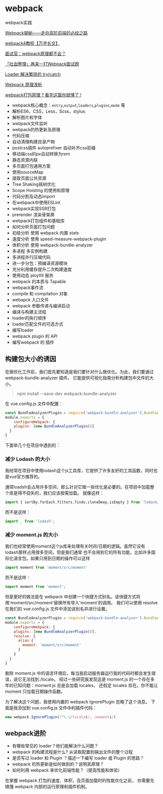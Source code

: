 # webpack

webpack实践

[Webpack揭秘——走向高阶前端的必经之路](https://juejin.cn/post/6844903685407916039)

[webpack4教程【万字长文】](https://juejin.cn/post/6913034398476533768#heading-115)

[面试官：webpack原理都不会？](https://juejin.cn/post/6859538537830858759)

[「吐血整理」再来一打Webpack面试题](https://juejin.cn/post/6844904094281236487)

[Loader 解决繁琐的 try/catch ](https://juejin.cn/post/6844903886898069511#heading-6)

[Webpack 原理浅析](https://juejin.cn/post/6854818576470933512#heading-3)

[webpack打包原理 ? 看完这篇你就懂了 !](https://juejin.cn/post/6844904038543130637#heading-0)

- webpack核心概念：`entry`,`output`,`loaders`,`plugins`,`mode` 等
- 解析ES6，CSS，Less，Scss，stylus
- 解析图片和字体
- webpack文件监听
- webpack的热更新及原理
- 代码压缩
- 自动清理构建目录产物
- postcss插件 autoprefixer 自动补齐css前缀
- 移动端css的px自动转换为rem
- 静态资源内联
- 多页面打包通用方案
- 使用sourceMap
- 提取页面公共资源
- Tree Shaking摇树优化
- Scope Hoisting 的使用和原理
- 代码分割及动态import
- 在webpack中使用ESLint
- webpack实现SSR打包
- prerender 渲染骨架屏
- webpack打包组件和基础库
- 如何分析页面打包问题
- 初级分析 使用 webpack 内置 stats
- 速度分析 使用 speed-measure-webpack-plugin
- 体积分析 使用 webpack-bundle-analyzer
- 多进程 多实例构建
- 多进程并行压缩代码
- 进一步分包：预编译资源模块
- 充分利用缓存提升二次构建速度
- 使用动态 ployfill 服务
- webpack 的本质与 Tapable
- webpack事件流
- compile 和 compilation 对象
- webapck 入口文件
- webpack 参数传递与编译启动
- 编译与构建主流程
- loader的执行顺序
- loader匹配文件的可选方式
- 编写loader
- webpack plugin 的 API 
- 编写webpack 的 插件

## 构建包大小的诱因

在做优化工作前，我们首先要知道是我们要针对什么做优化。为此，我们要通过 webpack-bundle-analyzer 插件。
它能提供可视化指南分析构建包中文件的大小。

>npm install --save-dev webpack-bundle-analyzer

在 vue.config.js 文件中配置：

```javascript
const BundleAnalyzerPlugin = require('webpack-bundle-analyzer').BundleAnalyzerPlugin;
module.exports = {
    configureWebpack: {
    plugins: [new BundleAnalyzerPlugin()]
  }
}
```
下面举几个在项目中遇到的：

### 减少 Lodash 的大小

我经常在项目中使用lodash这个js工具库，它提供了许多友好的工具函数，同时也是vue官方推荐的。

通常loadsh会占用许多空间，那么针对它做一些优化是必要的。在项目中加载整个库是得不偿失的，我们应该按需加载。
就像这样：
```javascript
import { sortBy,forEach,filters,finds,cloneDeep,isEmpty } from 'lodash/core';
```
而不是这样：
```javascript
import _ from 'lodash';
```
### 减少 moment.js 的大小

我们也经常使用moment这个js库来处理有关时间/日期的逻辑。虽然它没有lodash那样占用很多空间，但是我们通常
也不会用到它的所有功能，比如许多国际化语言包。如果只用到日期的操作可以这样
```javascript
import moment from 'moment/src/moment'
```
而不是这样：
```javascript
import moment from 'moment';
```
但是更好的做法是在 webpack 中创建一个快捷方式别名。该快捷方式将用'moment/src/moment'替换所有导入'moment'的调用。
我们可以使用 resolve 在我们的 vue.config.js 文件中添加该别名并进行设置。
```javascript
const BundleAnalyzerPlugin = require('webpack-bundle-analyzer').BundleAnalyzerPlugin;
module.exports = {
    configureWebpack: {
    plugins: [new BundleAnalyzerPlugin()],
    resolve: {
      alias:{
        moment: 'moment/src/moment'
      }
    }
  }
}
```

删除 moment.js 中的语言环境后，每当我启动服务器运行我的代码时都会发生错误，说它无法找到./locale。
经过一些研究我发现这是 moment.js 的一个存在多年的已知问题：moment.js 总是会加载 locales，
还假定 locales 存在。你不能让 moment 只加载日期操作函数。

为了解决这个问题，我使用内置的 webpack IgnorePlugin 忽略了这个消息。
下面是我添加到 vue.config.js 文件中的插件代码：

```javascript
new webpack.IgnorePlugin(/^\.\/locale$/, /moment$/)
```

## webpack进阶

- 有哪些常见的 loader？他们能解决什么问题？
- webpack 的构建流程是什么? 从读取配置到输出文件的整个过程
- 是否写过 loader 和 Plugin ？描述一下编写 loader 或 Plugin 的思路？
- webpack 的热更新是如何做到的？说明其原理？
- 如何利用 webpack 来优化前端性能？（提高性能和体验）

在掌握 webpack 打包的速度、体积，及页面加载时的性能优化之前，
你需要先搞懂 webpack 内部的运行原理和插件机制。

